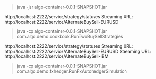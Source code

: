 
> java -jar algo-container-0.0.1-SNAPSHOT.jar

  http://localhost:2222/service/strategy/statuses
  Streaming URL: http://localhost:2222/service/AlternateBuySell-EURUSD 

> java -cp algo-container-0.0.1-SNAPSHOT.jar com.algo.demo.cookbook.RunTwoBuySellStrategies

  http://localhost:2222/service/strategy/statuses
  Streaming URL: http://localhost:2222/service/AlternateBuySell-EURUSD
  Streaming URL: http://localhost:2222/service/AlternateBuySell-IBM
 
> java -cp algo-container-0.0.1-SNAPSHOT.jar com.algo.demo.fxhedger.RunFxAutohedgerSimulation
